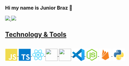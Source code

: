 ### Hi my name is Junior Braz 👋

  <div>
  <a href="https://github.com/juniorbraz93">
  <img height="180em" src="https://github-readme-stats.vercel.app/api?username=juniorbraz93&show_icons=true&theme=tokyonight&include_all_commits=true&count_private=true"/>
  <img height="180em" src="https://github-readme-stats.vercel.app/api/top-langs/?username=juniorbraz93&layout=compact&langs_count=7&theme=tokyonight"/>
</div>
 
 ## Technology & Tools
  
  <div style="display: inline_block"><br>
  <img align="center"  height="40" width="40" src="https://raw.githubusercontent.com/devicons/devicon/master/icons/javascript/javascript-plain.svg">
  <img align="center" height="40" width="40" src="https://raw.githubusercontent.com/devicons/devicon/master/icons/typescript/typescript-plain.svg">
  <img align="center"  height="40" width="40" src="https://raw.githubusercontent.com/devicons/devicon/master/icons/react/react-original.svg">
  <img align="center"  height="40" width="40" src="https://cdn.jsdelivr.net/gh/devicons/devicon/icons/html5/html5-original-wordmark.svg" />
  <img align="center"  height="40" width="40" src="https://cdn.jsdelivr.net/gh/devicons/devicon/icons/css3/css3-original-wordmark.svg" />
  <img align="center"  height="40" width="40" src="https://github.com/devicons/devicon/blob/master/icons/vscode/vscode-original.svg">
  <img align="center"  height="40" width="40" src="https://github.com/devicons/devicon/blob/master/icons/nodejs/nodejs-original.svg">
  <img align="center"  height="40" width="40" src="https://github.com/devicons/devicon/blob/master/icons/firebase/firebase-plain.svg">
  <img align="center"  height="40" width="40" src="https://raw.githubusercontent.com/devicons/devicon/master/icons/python/python-original.svg">
 <i  align="center"  height="40" width="40"  class="devicon-flask-original-wordmark"></i>
       
</div>
